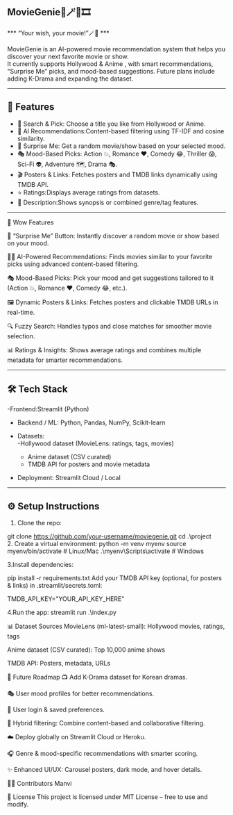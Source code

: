 ## MovieGenie🍿🪄🎥🎞️

*** “Your wish, your movie!”🪄🎥 ***

MovieGenie is an   AI-powered movie recommendation system   that helps you discover your next favorite movie or show.  
It currently supports   Hollywood & Anime  , with smart recommendations, “Surprise Me” picks, and mood-based suggestions. Future plans include adding   K-Drama   and expanding the dataset.

---

## 📌 Features

- 🔎 Search & Pick: Choose a title you like from Hollywood or Anime.  
- 🧠 AI Recommendations:Content-based filtering using TF-IDF and cosine similarity.  
- 🎲 Surprise Me: Get a random movie/show based on your selected mood.  
- 🎭 Mood-Based Picks: Action 💥, Romance ❤️, Comedy 😂, Thriller 😱, Sci-Fi 👽, Adventure 🗺️, Drama 🎭.  
- 🎬 Posters & Links: Fetches posters and TMDB links dynamically using TMDB API.  
- ⭐ Ratings:Displays average ratings from datasets.  
- 📝 Description:Shows synopsis or combined genre/tag features.  

---
🌟 Wow Features

🎲 “Surprise Me” Button: Instantly discover a random movie or show based on your mood.

🧞‍♂️ AI-Powered Recommendations: Finds movies similar to your favorite picks using advanced content-based filtering.

🎭 Mood-Based Picks: Pick your mood and get suggestions tailored to it (Action 💥, Romance ❤️, Comedy 😂, etc.).

🖼️ Dynamic Posters & Links: Fetches posters and clickable TMDB URLs in real-time.

🔍 Fuzzy Search: Handles typos and close matches for smoother movie selection.

📊 Ratings & Insights: Shows average ratings and combines multiple metadata for smarter recommendations.

----

## 🛠️ Tech Stack

-Frontend:Streamlit (Python)  
- Backend / ML: Python, Pandas, NumPy, Scikit-learn  
- Datasets:    
    -Hollywood dataset (MovieLens: ratings, tags, movies)  
    - Anime dataset (CSV curated)  
    - TMDB API for posters and movie metadata  

- Deployment: Streamlit Cloud / Local  

---

## ⚙️ Setup Instructions

1.   Clone the repo:    
  
   git clone https://github.com/your-username/moviegenie.git
   cd .\project\
2. Create a virtual environment:
python -m venv myenv
source myenv/bin/activate   # Linux/Mac
.\myenv\Scripts\activate      # Windows

3.Install dependencies:

pip install -r requirements.txt
Add your TMDB API key (optional, for posters & links) in .streamlit/secrets.toml:

TMDB_API_KEY="YOUR_API_KEY_HERE"

4.Run the app:
streamlit run .\index.py

📊 Dataset Sources
MovieLens (ml-latest-small): Hollywood movies, ratings, tags

Anime dataset (CSV curated): Top 10,000 anime shows

TMDB API: Posters, metadata, URLs


🚀 Future Roadmap
📺 Add K-Drama dataset for Korean dramas.

🎭 User mood profiles for better recommendations.

👤 User login & saved preferences.

🔄 Hybrid filtering: Combine content-based and collaborative filtering.

☁️ Deploy globally on Streamlit Cloud or Heroku.

🎧 Genre & mood-specific recommendations with smarter scoring.

✨ Enhanced UI/UX: Carousel posters, dark mode, and hover details.

👩‍💻 Contributors
Manvi 

📜 License
This project is licensed under MIT License – free to use and modify.  

